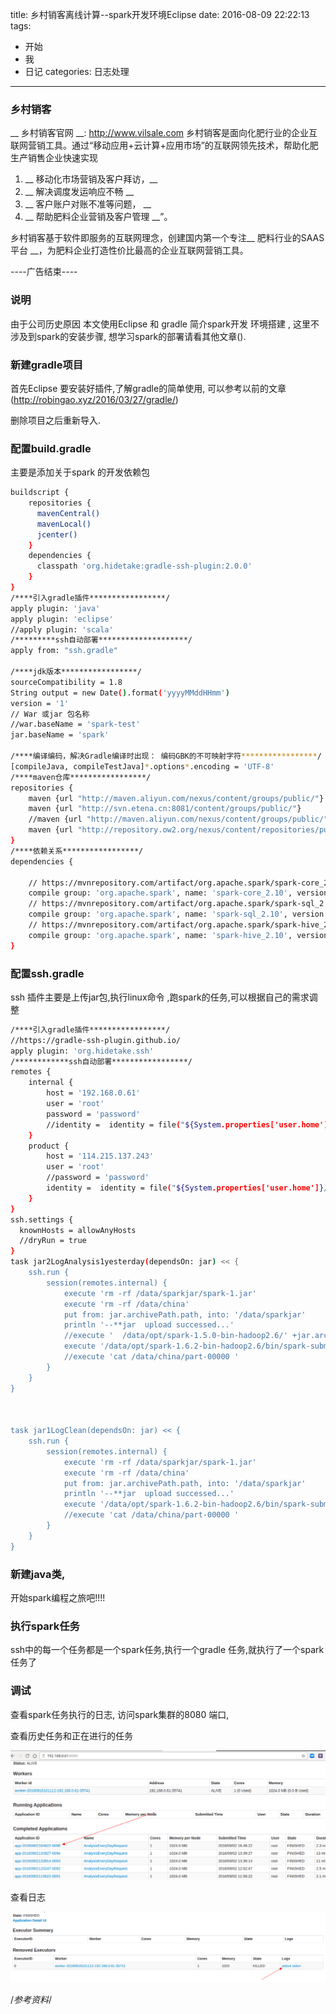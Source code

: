 title: 乡村销客离线计算--spark开发环境Eclipse
date: 2016-08-09 22:22:13
tags:
- 开始
- 我
- 日记
categories: 日志处理
---

### 乡村销客
__ 乡村销客官网 __: http://www.vilsale.com 
乡村销客是面向化肥行业的企业互联网营销工具。通过“移动应用+云计算+应用市场”的互联网领先技术，帮助化肥生产销售企业快速实现  
<!-- more -->
1. __ 移动化市场营销及客户拜访，__  
1. __ 解决调度发运响应不畅  __  
1. __ 客户账户对账不准等问题， __  
1. __ 帮助肥料企业营销及客户管理 __”。 

乡村销客基于软件即服务的互联网理念，创建国内第一个专注__ 肥料行业的SAAS平台 __，为肥料企业打造性价比最高的企业互联网营销工具。
 
----广告结束----

### 说明
由于公司历史原因 
本文使用Eclipse 和 gradle 简介spark开发 环境搭建 , 这里不涉及到spark的安装步骤,
想学习spark的部署请看其他文章().

### 新建gradle项目
首先Eclipse 要安装好插件,了解gradle的简单使用, 可以参考以前的文章(http://robingao.xyz/2016/03/27/gradle/)

删除项目之后重新导入.

### 配置build.gradle 

主要是添加关于spark 的开发依赖包

```bash
buildscript {
	repositories {
	  mavenCentral()
	  mavenLocal()
	  jcenter()
	}	
	dependencies {
	  classpath 'org.hidetake:gradle-ssh-plugin:2.0.0'
	}
}
/****引入gradle插件*****************/
apply plugin: 'java'
apply plugin: 'eclipse'
//apply plugin: 'scala'
/*********ssh自动部署********************/
apply from: "ssh.gradle"

/****jdk版本*****************/
sourceCompatibility = 1.8
String output = new Date().format('yyyyMMddHHmm')
version = '1'
// War 或jar 包名称
//war.baseName = 'spark-test'
jar.baseName = 'spark'

/****编译编码，解决Gradle编译时出现： 编码GBK的不可映射字符*****************/
[compileJava, compileTestJava]*.options*.encoding = 'UTF-8'
/****maven仓库*****************/
repositories {
	maven {url "http://maven.aliyun.com/nexus/content/groups/public/"}
    maven {url "http://svn.etena.cn:8081/content/groups/public/"}
    //maven {url "http://maven.aliyun.com/nexus/content/groups/public/"}
    maven {url "http://repository.ow2.org/nexus/content/repositories/public/"}
}
/****依赖关系*****************/
dependencies {

    // https://mvnrepository.com/artifact/org.apache.spark/spark-core_2.10
	compile group: 'org.apache.spark', name: 'spark-core_2.10', version: '1.6.2'
	// https://mvnrepository.com/artifact/org.apache.spark/spark-sql_2.11
	compile group: 'org.apache.spark', name: 'spark-sql_2.10', version: '1.6.2'
    // https://mvnrepository.com/artifact/org.apache.spark/spark-hive_2.10
	compile group: 'org.apache.spark', name: 'spark-hive_2.10', version: '1.6.2'	
}
```

### 配置ssh.gradle

ssh 插件主要是上传jar包,执行linux命令 ,跑spark的任务,可以根据自己的需求调整

```bash
/****引入gradle插件*****************/
//https://gradle-ssh-plugin.github.io/
apply plugin: 'org.hidetake.ssh'
/************ssh自动部署*****************/
remotes {
    internal {
        host = '192.168.0.61'
        user = 'root'
        password = 'password'
        //identity =  identity = file("${System.properties['user.home']}/.ssh/test/id_rsa")
    }
    product {
        host = '114.215.137.243'
        user = 'root'
        //password = 'password'
        identity =  identity = file("${System.properties['user.home']}/.ssh/id_rsa")
    }
}
ssh.settings {
  knownHosts = allowAnyHosts
  //dryRun = true
}
task jar2LogAnalysis1yesterday(dependsOn: jar) << {
    ssh.run {
        session(remotes.internal) {
        	execute 'rm -rf /data/sparkjar/spark-1.jar'
        	execute 'rm -rf /data/china'
            put from: jar.archivePath.path, into: '/data/sparkjar'
            println '--**jar  upload successed...'
            //execute '  /data/opt/spark-1.5.0-bin-hadoop2.6/' +jar.archiveName + ' '
			execute '/data/opt/spark-1.6.2-bin-hadoop2.6/bin/spark-submit  --name "WordCount"  --master spark://192.168.0.61:7077 --executor-memory 1G --class et.log.vis.WordCount  /data/sparkjar/spark-1.jar hdfs:///user/root/access.log  /data/china ' 
        	//execute 'cat /data/china/part-00000 '
        }
    }
}



task jar1LogClean(dependsOn: jar) << {
    ssh.run {
        session(remotes.internal) {
        	execute 'rm -rf /data/sparkjar/spark-1.jar'
        	execute 'rm -rf /data/china'
            put from: jar.archivePath.path, into: '/data/sparkjar'
            println '--**jar  upload successed...'
			execute '/data/opt/spark-1.6.2-bin-hadoop2.6/bin/spark-submit  --name "LogNginxClean"  --master spark://192.168.0.61:7077 --executor-memory 1G --class et.log.vis.LogNginxClean  /data/sparkjar/spark-1.jar hdfs:///user/root/access.log  /data/china ' 
        	//execute 'cat /data/china/part-00000 '
        }
    }
}


```

### 新建java类,

开始spark编程之旅吧!!!!

### 执行spark任务

ssh中的每一个任务都是一个spark任务,执行一个gradle 任务,就执行了一个spark任务了

### 调试

查看spark任务执行的日志, 访问spark集群的8080 端口, 

查看历史任务和正在进行的任务

![查看任务](/uploads/sparklog1.png "查看任务") 

查看日志

![查看日志](/uploads/sparklog2.png "查看日志") 


/*参考资料*/
